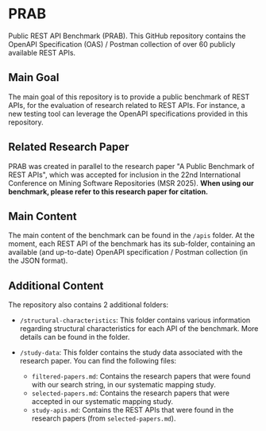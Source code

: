 # PRAB

Public REST API Benchmark (PRAB). This GitHub repository contains the OpenAPI Specification (OAS) / Postman collection of over 60 publicly available REST APIs.

## Main Goal

The main goal of this repository is to provide a public benchmark of REST APIs, for the evaluation of research related to REST APIs. For instance, a new testing tool can leverage the OpenAPI specifications provided in this repository.

## Related Research Paper

PRAB was created in parallel to the research paper "A Public Benchmark of REST APIs", which was accepted for inclusion in the 22nd International Conference on Mining Software Repositories (MSR 2025). **When using our benchmark, please refer to this research paper for citation.**

## Main Content

The main content of the benchmark can be found in the `/apis` folder. At the moment, each REST API of the benchmark has its sub-folder, containing an available (and up-to-date) OpenAPI specification / Postman collection (in the JSON format).

## Additional Content

The repository also contains 2 additional folders:

- `/structural-characteristics`: This folder contains various information regarding structural characteristics for each API of the benchmark. More details can be found in the folder.

- `/study-data`: This folder contains the study data associated with the research paper. You can find the following files:
    - `filtered-papers.md`: Contains the research papers that were found with our search string, in our systematic mapping study.
    - `selected-papers.md`: Contains the research papers that were accepted in our systematic mapping study.
    - `study-apis.md`: Contains the REST APIs that were found in the research papers (from `selected-papers.md`).